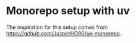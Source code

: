 # Monorepo setup with uv

The inspiration for this setup comes from <https://github.com/JasperHG90/uv-monorepo>.